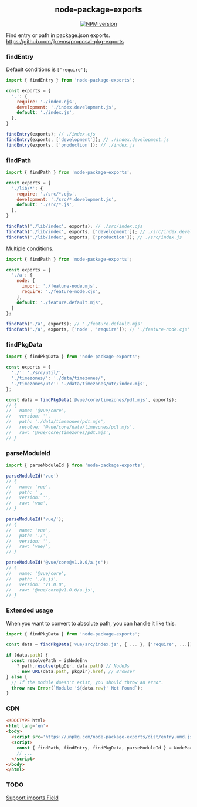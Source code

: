<div align='center'>
<h2>node-package-exports</h2>

[![NPM version](https://img.shields.io/npm/v/node-package-exports.svg?style=flat-square)](https://www.npmjs.com/package/node-package-exports)

</div>

Find entry or path in package.json exports. https://github.com/jkrems/proposal-pkg-exports


### findEntry

Default conditions is `['require']`;

```js
import { findEntry } from 'node-package-exports';

const exports = {
  '.': {
    require: './index.cjs',
    development: './index.development.js',
    default: './index.js',
  },
}

findEntry(exports); // ./index.cjs
findEntry(exports, ['development']); // ./index.development.js
findEntry(exports, ['production']); // ./index.js
```


### findPath

```js
import { findPath } from 'node-package-exports';

const exports = {
  './lib/*': {
    require: './src/*.cjs',
    development: './src/*.development.js',
    default: './src/*.js',
  },
}

findPath('./lib/index', exports); // ./src/index.cjs
findPath('./lib/index', exports, ['development']); // ./src/index.development.js
findPath('./lib/index', exports, ['production']); // ./src/index.js
```

Multiple conditions.

```js
import { findPath } from 'node-package-exports';

const exports = {
  './a': {
    node: {
      import: './feature-node.mjs',
      require: './feature-node.cjs',
    },
    default: './feature.default.mjs',
  }
};

findPath('./a', exports); // './feature.default.mjs'
findPath('./a', exports, ['node', 'require']); // './feature-node.cjs'
```


### findPkgData

```js
import { findPkgData } from 'node-package-exports';

const exports = {
  './': './src/util/',
  './timezones/': './data/timezones/',
  './timezones/utc': './data/timezones/utc/index.mjs',
};

const data = findPkgData('@vue/core/timezones/pdt.mjs', exports);
// {
//   name: '@vue/core',
//   version: '',
//   path: './data/timezones/pdt.mjs',
//   resolve: '@vue/core/data/timezones/pdt.mjs',
//   raw: '@vue/core/timezones/pdt.mjs',
// }
```


### parseModuleId

```js
import { parseModuleId } from 'node-package-exports';

parseModuleId('vue')
// {
//   name: 'vue',
//   path: '',
//   version: '',
//   raw: 'vue',
// }

parseModuleId('vue/');
// {
//   name: 'vue',
//   path: './',
//   version: '',
//   raw: 'vue/',
// }

parseModuleId('@vue/core@v1.0.0/a.js');
// {
//   name: '@vue/core',
//   path: './a.js',
//   version: 'v1.0.0',
//   raw: '@vue/core@v1.0.0/a.js',
// }
```


### Extended usage

When you want to convert to absolute path, you can handle it like this.

```js
import { findPkgData } from 'node-package-exports';

const data = findPkgData('vue/src/index.js', { ... }, ['require', ...]);

if (data.path) {
  const resolvePath = isNodeEnv
    ? path.resolve(pkgDir, data.path) // NodeJs
    : new URL(data.path, pkgDir).href; // Browser
} else {
  // If the module doesn't exist, you should throw an error.
  throw new Error(`Module '${data.raw}' Not Found`);
}
```


### CDN

```html
<!DOCTYPE html>
<html lang='en'>
<body>
  <script src='https://unpkg.com/node-package-exports/dist/entry.umd.js'></script>
  <script>
    const { findPath, findEntry, findPkgData, parseModuleId } = NodePackageExports;
    // ...
  </script>
</body>
</html>
```


### TODO

[Support imports Field](https://github.com/jkrems/proposal-pkg-exports#3-imports-field)
